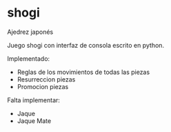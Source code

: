 # shogi
Ajedrez japonés

Juego shogi con interfaz de consola escrito en python.

Implementado:
  - Reglas de los movimientos de todas las piezas
  - Resurreccion piezas
  - Promocion piezas
  
Falta implementar:
  - Jaque
  - Jaque Mate
